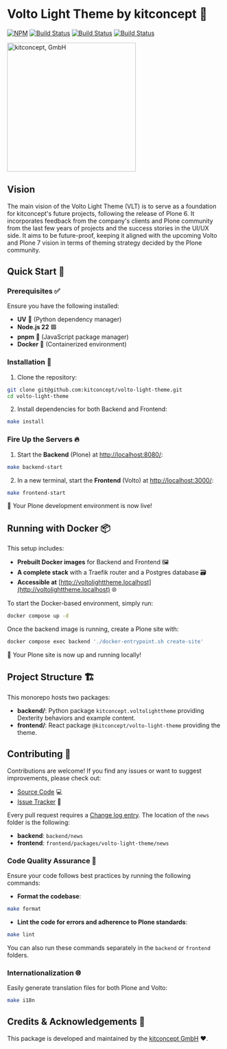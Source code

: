 # Volto Light Theme by kitconcept 🚀

[![NPM](https://img.shields.io/npm/v/@kitconcept/volto-light-theme.svg)](https://www.npmjs.com/package/@kitconcept/volto-light-theme)
[![Build Status](https://github.com/kitconcept/volto-light-theme/actions/workflows/code.yml/badge.svg)](https://github.com/kitconcept/volto-light-theme/actions)
[![Build Status](https://github.com/kitconcept/volto-light-theme/actions/workflows/unit.yml/badge.svg)](https://github.com/kitconcept/volto-light-theme/actions)
[![Build Status](https://github.com/kitconcept/volto-light-theme/actions/workflows/acceptance.yml/badge.svg)](https://github.com/kitconcept/volto-light-theme/actions)

<picture>
  <source media="(prefers-color-scheme: dark)" srcset="https://kitconcept.com/kitconcept-white.svg">
  <img width="300" alt="kitconcept, GmbH" src="https://kitconcept.com/kitconcept-black.svg">
</picture>

## Vision

The main vision of the Volto Light Theme (VLT) is to serve as a foundation for kitconcept's future projects, following the release of Plone 6.
It incorporates feedback from the company's clients and Plone community from the last few years of projects and the success stories in the UI/UX side.
It aims to be future-proof, keeping it aligned with the upcoming Volto and Plone 7 vision in terms of theming strategy decided by the Plone community.

## Quick Start 🏁

### Prerequisites ✅

Ensure you have the following installed:

- **UV** 🐍 (Python dependency manager)
- **Node.js 22** 🟩
- **pnpm** 🧶 (JavaScript package manager)
- **Docker** 🐳 (Containerized environment)

### Installation 🔧

1. Clone the repository:

````sh
git clone git@github.com:kitconcept/volto-light-theme.git
cd volto-light-theme
````

2. Install dependencies for both Backend and Frontend:

````sh
make install
````

### Fire Up the Servers 🔥

1. Start the **Backend** (Plone) at [http://localhost:8080/](http://localhost:8080/):

````sh
make backend-start
````

2. In a new terminal, start the **Frontend** (Volto) at [http://localhost:3000/](http://localhost:3000/):

````sh
make frontend-start
````

🎉 Your Plone development environment is now live!

## Running with Docker 📦

This setup includes:

- **Prebuilt Docker images** for Backend and Frontend 🖼️
- **A complete stack** with a Traefik router and a Postgres database 🗃️
- **Accessible at** [http://voltolighttheme.localhost](http://voltolighttheme.localhost) 🌐

To start the Docker-based environment, simply run:

````sh
docker compose up -d
````

Once the backend image is running, create a Plone site with:

````sh
docker compose exec backend './docker-entrypoint.sh create-site'
````

🚀 Your Plone site is now up and running locally!

## Project Structure 🏗️

This monorepo hosts two packages:

- **backend/**: Python package `kitconcept.voltolighttheme` providing Dexterity behaviors and example content.
- **frontend/**: React package `@kitconcept/volto-light-theme` providing the theme.

## Contributing 🤝

Contributions are welcome! If you find any issues or want to suggest improvements, please check out:

- [Source Code](https://github.com/kitconcept/volto-light-theme/) 💻
- [Issue Tracker](https://github.com/kitconcept/volto-light-theme/issues) 🐛

Every pull request requires a [Change log entry](https://6.docs.plone.org/contributing/index.html#change-log-entry). The location of the `news` folder is the following:

- **backend**: `backend/news`
- **frontend**: `frontend/packages/volto-light-theme/news`

### Code Quality Assurance 🧐

Ensure your code follows best practices by running the following commands:

- **Format the codebase**:

````sh
make format
````

- **Lint the code for errors and adherence to Plone standards**:

````sh
make lint
````

You can also run these commands separately in the `backend` or `frontend` folders.

### Internationalization 🌐

Easily generate translation files for both Plone and Volto:

````sh
make i18n
````

## Credits & Acknowledgements 🙏

This package is developed and maintained by the [kitconcept GmbH](https://kitconcept.com) ❤️.

